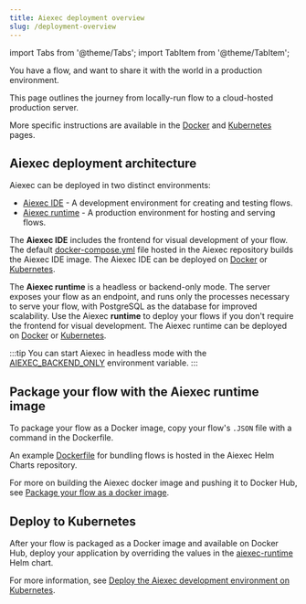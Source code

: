 ```yaml
---
title: Aiexec deployment overview
slug: /deployment-overview
---
```


import Tabs from '@theme/Tabs';
import TabItem from '@theme/TabItem';

You have a flow, and want to share it with the world in a production environment.

This page outlines the journey from locally-run flow to a cloud-hosted production server.

More specific instructions are available in the [Docker](/deployment-docker) and [Kubernetes](/deployment-kubernetes-dev) pages.

## Aiexec deployment architecture

Aiexec can be deployed in two distinct environments:

* [Aiexec IDE](/deployment-kubernetes-dev) - A development environment for creating and testing flows.
* [Aiexec runtime](/deployment-kubernetes-prod) - A production environment for hosting and serving flows.

The **Aiexec IDE** includes the frontend for visual development of your flow. The default [docker-compose.yml](https://github.com/khulnasoft-lab/aiexec/blob/main/docker_example/docker-compose.yml) file hosted in the Aiexec repository builds the Aiexec IDE image. The Aiexec IDE can be deployed on [Docker](/deployment-docker) or [Kubernetes](/deployment-kubernetes-dev).

The **Aiexec runtime** is a headless or backend-only mode. The server exposes your flow as an endpoint, and runs only the processes necessary to serve your flow, with PostgreSQL as the database for improved scalability. Use the Aiexec **runtime** to deploy your flows if you don't require the frontend for visual development. The Aiexec runtime can be deployed on [Docker](/deployment-docker) or [Kubernetes](/deployment-kubernetes-prod).

:::tip
You can start Aiexec in headless mode with the [AIEXEC_BACKEND_ONLY](/environment-variables#AIEXEC_BACKEND_ONLY) environment variable.
:::

## Package your flow with the Aiexec runtime image

To package your flow as a Docker image, copy your flow's `.JSON` file with a command in the Dockerfile.

An example [Dockerfile](https://github.com/khulnasoft-lab/aiexec-helm-charts/blob/main/examples/aiexec-runtime/docker/Dockerfile) for bundling flows is hosted in the Aiexec Helm Charts repository.

For more on building the Aiexec docker image and pushing it to Docker Hub, see [Package your flow as a docker image](/deployment-docker#package-your-flow-as-a-docker-image).

## Deploy to Kubernetes

After your flow is packaged as a Docker image and available on Docker Hub, deploy your application by overriding the values in the [aiexec-runtime](https://github.com/khulnasoft-lab/aiexec-helm-charts/blob/main/charts/aiexec-runtime/Chart.yaml) Helm chart.

For more information, see [Deploy the Aiexec development environment on Kubernetes](/deployment-kubernetes-dev).








